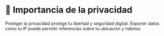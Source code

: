 # 🔐 Importancia de la privacidad

Proteger la privacidad protege tu libertad y seguridad digital. Exponer datos como tu IP puede permitir inferencias sobre tu ubicación y hábitos.
